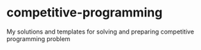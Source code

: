 # competitive-programming
My solutions and templates for solving and preparing competitive programming problem

